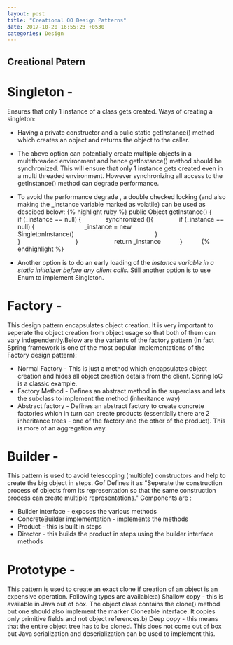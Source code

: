 ```yaml
---
layout: post
title: "Creational OO Design Patterns"
date: 2017-10-20 16:55:23 +0530
categories: Design
---
```



## Creational Patern

# Singleton - 
Ensures that only 1 instance of a class gets created. Ways of creating a singleton:
* Having a private constructor and a pulic static getInstance() method which creates an object and returns the object to the caller.
* The above option can potentially create multiple objects in a multithreaded environment and hence getInstance() method should be synchronized. 
This will ensure that only 1 instance gets created even in a multi threaded environment. 
However synchronizing all access to the getInstance() method can degrade performance.

* To avoid the performance degrade , a double checked locking (and also making the _instance variable marked as volatile) can be used as descibed below:
{% highlight ruby %}
   public Object getInstance() {        
      if (_instance == null) {              
          synchronized (){               
              if (_instance == null) {                             
                    _instance = new SingletonInstance()                                               
                    }                                      
                 }                                
             }                     
             return _instance           
       }           
   {% endhighlight %}    
       
* Another option is to do an early loading of the _instance variable in a static initializer before any client calls_. Still another option is to use Enum to implement Singleton.

# Factory - 
This design pattern encapsulates object creation. It is very important to seperate the object creation from object usage so that both of them can vary independently.Below are the variants of the factory pattern (In fact Spring framework is one of the most popular implementations of the Factory design pattern):
* Normal Factory - This is just a method which encapsulates object creation and hides all object creation details from the client. 
Spring IoC is a classic example.
* Factory Method - Defines an abstract method in the superclass and lets the subclass to implement the method (inheritance way)
* Abstract factory - Defines an abstract factory to create concrete factories which in turn can create products (essentially there are 2 inheritance trees - one of the factory and the other of the product). This is more of an aggregation way.

# Builder -
This pattern is used to avoid telescoping (multiple) constructors and help to create the big object in steps. Gof Defines it as "Seperate the construction process of objects
from its representation so that the same construction process can create multiple representations." Components are : 
* Builder interface - exposes the various methods 
* ConcreteBuilder implementation - implements the methods 
* Product - this is built in steps 
* Director - this builds the product in steps using the builder interface methods

# Prototype -
This pattern is used to create an exact clone if creation of an object is an expensive operation. Following types are available:a) Shallow copy - this is available in Java out of box.
The object class contains the clone() method but one should also implement the marker Cloneable interface. It copies only primitive fields and not object references.b) Deep copy - this means that the entire object tree has to be cloned. This does not come out of box but Java serialization and deserialization can be used to implement this.
